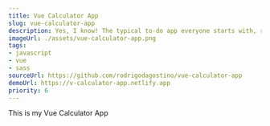 ```yaml
---
title: Vue Calculator App
slug: vue-calculator-app
description: Yes, I know! The typical to-do app everyone starts with, right? But go ahead, take a look. As with all my other projects, I take a simple idea and push it a little bit further.
imageUrl: ./assets/vue-calculator-app.png
tags:
- javascript
- vue
- sass
sourceUrl: https://github.com/rodrigodagostino/vue-calculator-app
demoUrl: https://v-calculator-app.netlify.app
priority: 6
---
```


This is my Vue Calculator App